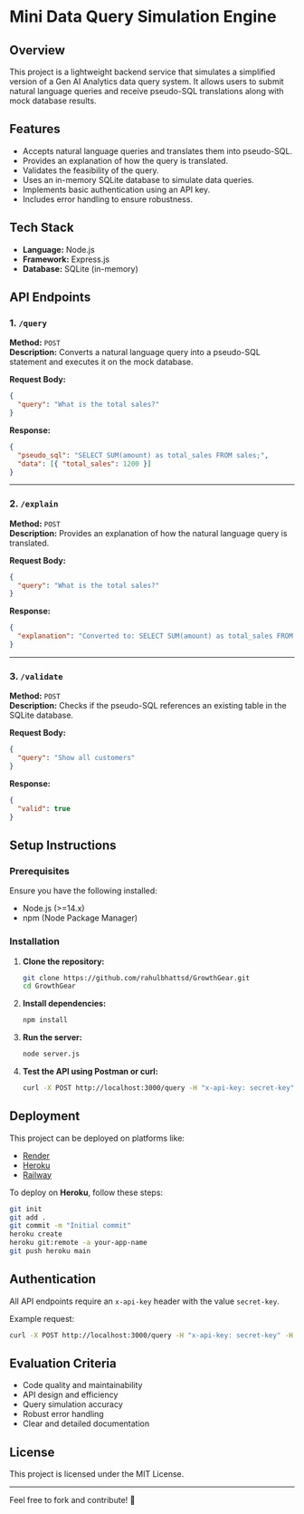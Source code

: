 # Mini Data Query Simulation Engine

## Overview

This project is a lightweight backend service that simulates a simplified version of a Gen AI Analytics data query system. It allows users to submit natural language queries and receive pseudo-SQL translations along with mock database results.

## Features

- Accepts natural language queries and translates them into pseudo-SQL.
- Provides an explanation of how the query is translated.
- Validates the feasibility of the query.
- Uses an in-memory SQLite database to simulate data queries.
- Implements basic authentication using an API key.
- Includes error handling to ensure robustness.

## Tech Stack

- **Language:** Node.js
- **Framework:** Express.js
- **Database:** SQLite (in-memory)

## API Endpoints

### 1. `/query`

**Method:** `POST`\
**Description:** Converts a natural language query into a pseudo-SQL statement and executes it on the mock database.

**Request Body:**

```json
{
  "query": "What is the total sales?"
}
```

**Response:**

```json
{
  "pseudo_sql": "SELECT SUM(amount) as total_sales FROM sales;",
  "data": [{ "total_sales": 1200 }]
}
```

---

### 2. `/explain`

**Method:** `POST`\
**Description:** Provides an explanation of how the natural language query is translated.

**Request Body:**

```json
{
  "query": "What is the total sales?"
}
```

**Response:**

```json
{
  "explanation": "Converted to: SELECT SUM(amount) as total_sales FROM sales; because 'total sales' implies aggregation on the 'amount' column of the 'sales' table."
}
```

---

### 3. `/validate`

**Method:** `POST`\
**Description:** Checks if the pseudo-SQL references an existing table in the SQLite database.

**Request Body:**

```json
{
  "query": "Show all customers"
}
```

**Response:**

```json
{
  "valid": true
}
```

## Setup Instructions

### Prerequisites

Ensure you have the following installed:

- Node.js (>=14.x)
- npm (Node Package Manager)

### Installation

1. **Clone the repository:**
   ```sh
   git clone https://github.com/rahulbhattsd/GrowthGear.git
   cd GrowthGear
   ```
2. **Install dependencies:**
   ```sh
   npm install
   ```
3. **Run the server:**
   ```sh
   node server.js
   ```
4. **Test the API using Postman or curl:**
   ```sh
   curl -X POST http://localhost:3000/query -H "x-api-key: secret-key" -H "Content-Type: application/json" -d '{"query": "What is the total sales?"}'
   ```

## Deployment

This project can be deployed on platforms like:

- [Render](https://render.com/)
- [Heroku](https://www.heroku.com/)
- [Railway](https://railway.app/)

To deploy on **Heroku**, follow these steps:

```sh
git init
git add .
git commit -m "Initial commit"
heroku create
heroku git:remote -a your-app-name
git push heroku main
```

## Authentication

All API endpoints require an `x-api-key` header with the value `secret-key`.

Example request:

```sh
curl -X POST http://localhost:3000/query -H "x-api-key: secret-key" -H "Content-Type: application/json" -d '{"query": "Show all customers"}'
```

## Evaluation Criteria

- Code quality and maintainability
- API design and efficiency
- Query simulation accuracy
- Robust error handling
- Clear and detailed documentation

## License

This project is licensed under the MIT License.

---

Feel free to fork and contribute! 🚀


 
